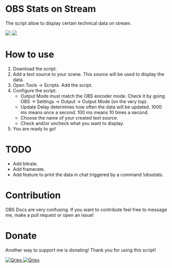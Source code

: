 # OBS Stats on Stream
The script allow to display certain technical data on stream.

<img src="https://i.imgur.com/rWx2v35.png" />
<img src="https://i.imgur.com/mBJLi4g.png" />

# How to use
1. Download the script.
2. Add a text source to your scene. This source will be used to display the data.
3. Open Tools -> Scripts. Add the script.
4. Configure the script.
    * Output Mode must match the OBS encoder mode. Check it by going OBS -> Settings -> Output -> Output Mode (on the very top).
    * Update Delay determines how often the data will be updated. 1000 ms means once a second. 100 ms means 10 times a second.
    * Choose the name of your created text source.
    * Check and/or uncheck what you want to display.
5. You are ready to go!

# TODO
* Add bitrate.
* Add framerate.
* Add feature to print the data in chat triggered by a command !obsstats.

# Contribution

OBS Docs are very confusing. If you want to contribute feel free to message me, make a pull request or open an issue!

# Donate

Another way to support me is donating! Thank you for using this script!

 <a href="https://streamelements.com/greencomfytea/tip">
  <img alt="Qries" src="https://panels-images.twitch.tv/panel-48897356-image-c6155d48-b689-4240-875c-f3141355cb56">
</a>
<a href="https://ko-fi.com/greencomfytea">
  <img alt="Qries" src="https://panels-images.twitch.tv/panel-48897356-image-c2fcf835-87e4-408e-81e8-790789c7acbc">
</a>
